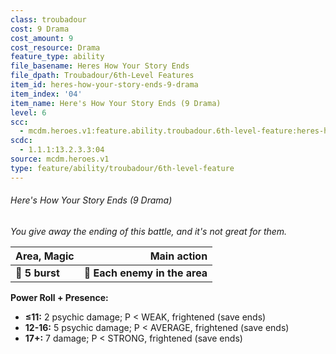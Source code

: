 ```yaml
---
class: troubadour
cost: 9 Drama
cost_amount: 9
cost_resource: Drama
feature_type: ability
file_basename: Heres How Your Story Ends
file_dpath: Troubadour/6th-Level Features
item_id: heres-how-your-story-ends-9-drama
item_index: '04'
item_name: Here's How Your Story Ends (9 Drama)
level: 6
scc:
  - mcdm.heroes.v1:feature.ability.troubadour.6th-level-feature:heres-how-your-story-ends-9-drama
scdc:
  - 1.1.1:13.2.3.3:04
source: mcdm.heroes.v1
type: feature/ability/troubadour/6th-level-feature
---
```


###### Here's How Your Story Ends (9 Drama)

*You give away the ending of this battle, and it's not great for them.*

| **Area, Magic** |               **Main action** |
| --------------- | ----------------------------: |
| **📏 5 burst**  | **🎯 Each enemy in the area** |

**Power Roll + Presence:**

- **≤11:** 2 psychic damage; P < WEAK, frightened (save ends)
- **12-16:** 5 psychic damage; P < AVERAGE, frightened (save ends)
- **17+:** 7 damage; P < STRONG, frightened (save ends)
